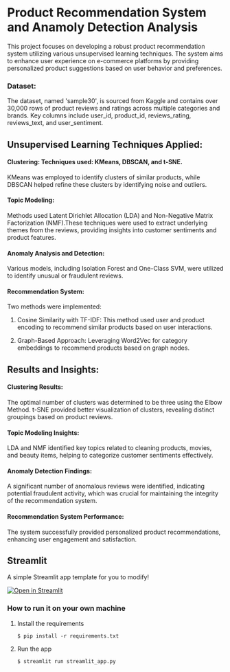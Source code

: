 # Product Recommendation System and Anamoly Detection Analysis
This project focuses on developing a robust product recommendation system utilizing various unsupervised learning techniques. The system aims to enhance user experience on e-commerce platforms by providing personalized product suggestions based on user behavior and preferences.

### Dataset:

The dataset, named 'sample30', is sourced from Kaggle and contains over 30,000 rows of product reviews and ratings across multiple categories and brands.
Key columns include user_id, product_id, reviews_rating, reviews_text, and user_sentiment.

## Unsupervised Learning Techniques Applied:

#### Clustering: Techniques used: KMeans, DBSCAN, and t-SNE.
KMeans was employed to identify clusters of similar products, while DBSCAN helped refine these clusters by identifying noise and outliers.
#### Topic Modeling:
Methods used Latent Dirichlet Allocation (LDA) and Non-Negative Matrix Factorization (NMF).These techniques were used to extract underlying themes from the reviews, providing insights into customer sentiments and product features.
#### Anomaly Analysis and Detection: 
Various models, including Isolation Forest and One-Class SVM, were utilized to identify unusual or fraudulent reviews.
#### Recommendation System:
Two methods were implemented:

   1. Cosine Similarity with TF-IDF: This method used user and product encoding to recommend similar products based on user interactions.
      
   2. Graph-Based Approach: Leveraging Word2Vec for category embeddings to recommend products based on graph nodes.

## Results and Insights:

#### Clustering Results:

The optimal number of clusters was determined to be three using the Elbow Method.
t-SNE provided better visualization of clusters, revealing distinct groupings based on product reviews.

#### Topic Modeling Insights:

LDA and NMF identified key topics related to cleaning products, movies, and beauty items, helping to categorize customer sentiments effectively.

#### Anomaly Detection Findings:

A significant number of anomalous reviews were identified, indicating potential fraudulent activity, which was crucial for maintaining the integrity of the recommendation system.

#### Recommendation System Performance:

The system successfully provided personalized product recommendations, enhancing user engagement and satisfaction.


## Streamlit
A simple Streamlit app template for you to modify!

[![Open in Streamlit](https://static.streamlit.io/badges/streamlit_badge_black_white.svg)](https://blank-app-template.streamlit.app/)

### How to run it on your own machine

1. Install the requirements

   ```
   $ pip install -r requirements.txt
   ```

2. Run the app

   ```
   $ streamlit run streamlit_app.py
   ```
